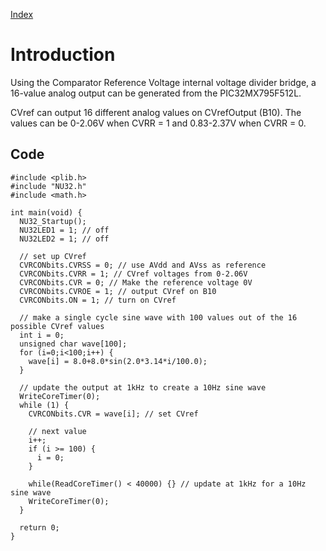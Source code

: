 [Index](Index.md)

# Introduction #

Using the Comparator Reference Voltage internal voltage divider bridge, a 16-value analog output can be generated from the PIC32MX795F512L.

CVref can output 16 different analog values on CVrefOutput (B10). The values can be 0-2.06V when CVRR = 1 and 0.83-2.37V when CVRR = 0.

## Code ##
```
#include <plib.h>
#include "NU32.h"
#include <math.h>

int main(void) {
  NU32_Startup();
  NU32LED1 = 1; // off
  NU32LED2 = 1; // off

  // set up CVref
  CVRCONbits.CVRSS = 0; // use AVdd and AVss as reference
  CVRCONbits.CVRR = 1; // CVref voltages from 0-2.06V
  CVRCONbits.CVR = 0; // Make the reference voltage 0V
  CVRCONbits.CVROE = 1; // output CVref on B10
  CVRCONbits.ON = 1; // turn on CVref

  // make a single cycle sine wave with 100 values out of the 16 possible CVref values
  int i = 0;
  unsigned char wave[100];
  for (i=0;i<100;i++) {
    wave[i] = 8.0+8.0*sin(2.0*3.14*i/100.0);
  }

  // update the output at 1kHz to create a 10Hz sine wave
  WriteCoreTimer(0);
  while (1) {
    CVRCONbits.CVR = wave[i]; // set CVref

    // next value
    i++;
    if (i >= 100) {
      i = 0;
    }

    while(ReadCoreTimer() < 40000) {} // update at 1kHz for a 10Hz sine wave
    WriteCoreTimer(0);
  }

  return 0;
}
```